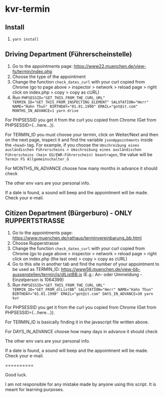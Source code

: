 # kvr-termin

## Install

1. `yarn install`

## Driving Department (Führerscheinstelle)

1. Go to the appointments page: https://www22.muenchen.de/view-fs/termin/index.php
2. Choose the type of the appointment
3. Change the function `check_dates_curl` with your curl copied from Chrome (go to page above > inspector > network > reload page > right click on index.php > copy > copy as cURL)
4. Run `PHPSESSID="GET_THIS_FROM_THE_CURL_URL" TERMIN_ID="GET_THIS_FROM_INSPECTING_ELEMENT" SALUTATION="Herr" NAME="Hahn Thun" BIRTHDAY="01.01.1990" EMAIL="got@it.com" MONTHS_IN_ADVANCE=1 yarn drive`

For PHPSESSID you get it from the curl you copied from Chrome (Get from PHPSESSID={...here...}).

For TERMIN_ID you must choose your termin, click on Weiter/Next and then on the next page, inspect it and find the variable `jsonAppointments` inside the `<head>` tag. For example, if you choose the `Umschreibung eines ausländischen Führerscheins > Umschreibung eines ausländischen Führerscheins (kein EU/EWR-Führerschein) beantragen`, the value will be `Termin FS Allgemeinschalter_G`

For MONTHS_IN_ADVANCE choose how many months in advance it should check

The other env vars are your personal info.

If a date is found, a sound will beep and the appointment will be made. Check your e-mail.

## Citizen Department (Bürgerburo) - ONLY RUPPERTSTRASSE

1. Go to the appointments page: https://www.muenchen.de/rathaus/terminvereinbarung_bb.html
2. Choose Rupperstrasse
3. Change the function `check_dates_curl` with your curl copied from Chrome (go to page above > inspector > network > reload page > right click on index.php (the last one) > copy > copy as cURL)
4. Go to this site in another tab and find the number of your appointment to be used as TERMIN_ID: https://www56.muenchen.de/view-bb-aussenstellen/termin/js/dlListBB.js (E.g.: An- oder Ummeldung - Einzelperson is 1064399)
5. Run `PHPSESSID="GET_THIS_FROM_THE_CURL_URL" TERMIN_ID="GET_FROM_dlListBB" SALUTATION="Herr" NAME="Hahn Thun" BIRTHDAY="01.01.1990" EMAIL="got@it.com" DAYS_IN_ADVANCE=30 yarn kvr`

For PHPSESSID you get it from the curl you copied from Chrome (Get from PHPSESSID={...here...}).

For TERMIN_ID is basically finding it in the javascript file written above.

For DAYS_IN_ADVANCE choose how many days in advance it should check

The other env vars are your personal info.

If a date is found, a sound will beep and the appointment will be made. Check your e-mail.

==========

Good luck.

I am not responsible for any mistake made by anyone using this script. It is meant for learning purposes.
